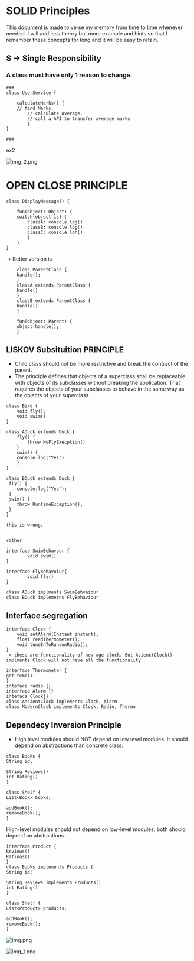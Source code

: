 # SOLID Principles

<p> This document is made to verse my memory from time to time whenever needed. I will add less theory but more example
and hints so that I remember these concepts for long and it will be easy to retain.</p>

## S -> Single Responsibility
### A class must have only 1 reason to change.

    ###
    class UserService {

        calculateMarks() {
        // find Marks.
            // calculate average.
            // call a API to transfer average marks
            }
    }
    
    ###

ex2 

![img_2.png](img_2.png)

# OPEN CLOSE PRINCIPLE

```
class DisplayMessage() {

    fun(object: Object) {
    switch(object is) {
        classA: console.log()
        classB: console.log()
        classC: console.loh()
        } 
    }
}

```

-> Better version is


```
    class ParentClass {
    handle();
    }
    classA extends ParentClass {
    handle()
    }
    classB extends ParentClass {
    handle()
    }
    
    fun(object: Parent) {
    object.handle();
    }
```

## LISKOV Subsituition PRINCIPLE

-  Child class should not be more restrictive and break the contract of the parent.
-  The principle defines that objects of a superclass shall be replaceable with objects of its subclasses without breaking the application. That requires the objects of your subclasses to behave in the same way as the objects of your superclass. 

```
class Bird {
    void fly();
    void swim()
}

class ADuck extends Duck {
    fly() {
        throw NoFlyExecption()
    }
    swim() {
    console.log("Yes")
    }
}

class BDuck extends Duck {
 fly() {
    console.log("Yes");
 }
 swim() {
    throw RuntimeException();
 }
}

this is wrong.


rather

interface SwimBehavour {
        void swim()
}

interface FlyBehavoiur{
        void fly()
}

class ADuck implments SwimBehvaiour
class BDuck implemetns FlyBehaviour
```

## Interface segregation

```
interface Clock {
    void setAlarm(Instant instant);
    float readThermometer();
    void tuneInToRandomRadio();
}
-> these are functionality of new age clock. But AcienctClock() implments Clock will not have all the functionality

interface Thermometer {
get temp()
}
inteface radio {}
interface Alarm {}
inteface Clock{}
class AncientClock implements Clock, Alarm
class ModernClock implements Clock, Radio, Thermo

```


## Dependecy Inversion Principle
- High level modules should NOT depend on low level modules. It should depend on abstractions than concrete class.

```
class Books {
String id;

String Reviews()
int Rating()
}

class Shelf {
List<Book> books;

addBook();
removeBook();
}
```
High-level modules should not depend on low-level modules; both should depend on abstractions.

```
interface Product {
Reviews()
Ratings()
}
class Books implements Products {
String id;

String Reviews implements Products()
int Rating()
}

class Shelf {
List<Product> products;

addBook();
removeBook();
}
```

![img.png](img.png)

![img_1.png](img_1.png)
